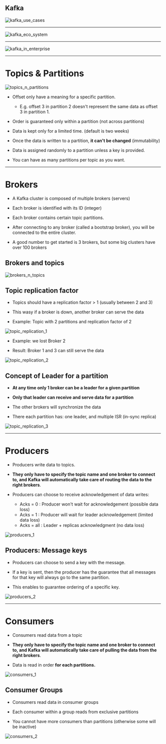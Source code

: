 Kafka
---

![kafka_use_cases](./images/kafka_usecases.png)

---

![kafka_eco_system](./images/kafka_eco_system.png)

---

![kafka_in_enterprise](./images/kafka_in_enterprise.png)

---

# Topics & Partitions

![topics_n_partitions](./images/topics_n_partitions.png)

- Offset only have a meaning for a specific partition.

	-	E.g. offset 3 in partition 2 doesn't represent the same data as offset 3 in partition 1.

- Order is guaranteed only within a partition (not across partitions)

- Data is kept only for a limited time. (default is two weeks)

- Once the data is written to a partition, **it can't be changed** (immutability)

- Data is assigned randomly to a partition unless a key is provided.

- You can have as many partitions per topic as you want.

---

# Brokers

- A Kafka cluster is composed of multiple brokers (servers)

- Each broker is identified with its ID (integer)

- Each broker contains certain topic partitions.

- After connecting to any broker (called a bootstrap broker), you will be connected to the entire cluster.

- A good number to get started is 3 brokers, but some big clusters have over 100 brokers


## Brokers and topics

![brokers_n_topics](./images/brokers_n_topics.png)

## Topic replication factor

- Topics should have a replication factor > 1 (usually between 2 and 3)

- This wasy if a broker is down, another broker can serve the data

- Example: Topic with 2 partitions and replication factor of 2 

![topic_replication_1](./images/topic_replication_1.png)

- Example: we lost Broker 2

- Result: Broker 1 and 3 can still serve the data

![topic_replication_2](./images/topic_replication_2.png)

## Concept of Leader for a partition

- **At any time only 1 broker can be a leader for a given partition**

- **Only that leader can receive and serve data for a partition**

- The other brokers will synchronize the data

- There each partition has: one leader, and multiple ISR (in-sync replica)

![topic_replication_3](./images/topic_replication_3.png)


---

# Producers

- Producers write data to topics.

- **They only have to specify the topic name and one broker to connect to, and Kafka will automatically take care of routing the data to the right brokers**.

- Producers can choose to receive acknowledgement of data writes:

	- Acks = 0 : Producer won't wait for acknowledgement (possible data loss)
	- Acks = 1 : Producer will wait for leader acknowledgement (limited data loss)
	- Acks = all : Leader + replicas acknowledgment (no data loss) 


![producers_1](./images/producers_1.png)

## Producers: Message keys

- Producers can choose to send a key with the message.

- If a key is sent, then the producer has the guarantee that all messages for that key will always go to the same partition.

- This enables to guarantee ordering of a specific key.

![producers_2](./images/producers_2.png)


---

# Consumers

- Consumers read data from a topic 

- **They only have to specify the topic name and one broker to connect to, and Kafka will automatically take care of pulling the data from the right brokers**.

- Data is read in order **for each partitions.**
 
![consumers_1](./images/consumers_1.png)

## Consumer Groups

- Consumers read data in consumer groups

- Each consumer within a group reads from exclusive partitions

- You cannot have more consumers than partitions (otherwise some will be inactive)

![consumers_2](./images/consumers_2.png)
















